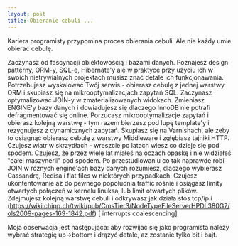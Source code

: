 ```yaml
---
layout: post
title: Obieranie cebuli ...
---
```

Kariera programisty przypomina proces obierania cebuli. Ale nie każdy umie obierać cebulę.

Zaczynasz od fascynacji obiektowością i bazami danych. Poznajesz design patterny, ORM-y, SQL-e, Hibernate'y ale w praktyce przy użyciu ich w swoich nietrywialnych projektach musisz znać detale ich funkcjonawania. Potrzebujesz wyskalować Twój serwis - obierasz cebulę z jednej warstwy ORM i skupiasz się na mikrooptymalizacjach zapytań SQL. Zaczynasz optymalizować JOIN-y w zmaterializowanych widokach. Zmieniasz ENGINE'y bazy danych i dowiadujesz się dlaczego InnoDB nie potrafi defragmentować się online. Porzucasz mikrooptymalizacje zapytań i obierasz kolejną warstwę - tym razem bierzesz pod lupę template'y i rezygnujesz z dynamicznych zapytań. Skupiasz się na Varnishach, ale żeby to osiągnąć obierasz cebulę z warstwy Middleware i zgłębiasz tajniki HTTP. Czujesz wiatr w skrzydłach - wreszcie po latach wiesz co dzieje się pod spodem. Czujesz, że przez wiele lat miałeś na oczach opaskę i nie widziałeś "całej maszynerii" pod spodem. Po przestudiowaniu co tak naprawdę robi JOIN w różnych engine'ach bazy danych rozumiesz, dlaczego wybierasz Cassandrę, Redisa i flat files w niektórych przypadkach. 
Czujesz ukontentowanie aż do pewnego popołudnia traffic rośnie i osiągasz limity otwartych połączeń w kernelu linuksa, lub limit otwartych plików. Zdejmujesz kolejną warstwę cebuli i odkrywasz jak działa stos tcp/ip i (https://wiki.chipp.ch/twiki/pub/CmsTier3/NodeTypeFileServerHPDL380G7/ols2009-pages-169-1842.pdf) [ interrupts coalescencing] 

Moja obserwacja jest następująca: aby rozwijać się jako programista należy wybrać strategię up->bottom i drążyć detale, aż zostanie tylko bit i bajt. 


